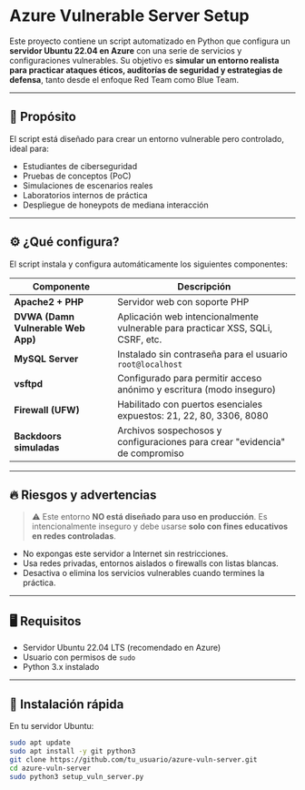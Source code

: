 # Azure Vulnerable Server Setup

Este proyecto contiene un script automatizado en Python que configura un **servidor Ubuntu 22.04 en Azure** con una serie de servicios y configuraciones vulnerables. Su objetivo es **simular un entorno realista para practicar ataques éticos, auditorías de seguridad y estrategias de defensa**, tanto desde el enfoque Red Team como Blue Team.

---

## 🚩 Propósito

El script está diseñado para crear un entorno vulnerable pero controlado, ideal para:

- Estudiantes de ciberseguridad
- Pruebas de conceptos (PoC)
- Simulaciones de escenarios reales
- Laboratorios internos de práctica
- Despliegue de honeypots de mediana interacción

---

## ⚙️ ¿Qué configura?

El script instala y configura automáticamente los siguientes componentes:

| Componente | Descripción |
|-----------|-------------|
| **Apache2 + PHP** | Servidor web con soporte PHP |
| **DVWA (Damn Vulnerable Web App)** | Aplicación web intencionalmente vulnerable para practicar XSS, SQLi, CSRF, etc. |
| **MySQL Server** | Instalado sin contraseña para el usuario `root@localhost` |
| **vsftpd** | Configurado para permitir acceso anónimo y escritura (modo inseguro) |
| **Firewall (UFW)** | Habilitado con puertos esenciales expuestos: 21, 22, 80, 3306, 8080 |
| **Backdoors simuladas** | Archivos sospechosos y configuraciones para crear "evidencia" de compromiso |

---

## 🔥 Riesgos y advertencias

> ⚠️ Este entorno **NO está diseñado para uso en producción**. Es intencionalmente inseguro y debe usarse **solo con fines educativos en redes controladas**.

- No expongas este servidor a Internet sin restricciones.
- Usa redes privadas, entornos aislados o firewalls con listas blancas.
- Desactiva o elimina los servicios vulnerables cuando termines la práctica.

---

## 🖥️ Requisitos

- Servidor Ubuntu 22.04 LTS (recomendado en Azure)
- Usuario con permisos de `sudo`
- Python 3.x instalado

---

## 🚀 Instalación rápida

En tu servidor Ubuntu:

```bash
sudo apt update
sudo apt install -y git python3
git clone https://github.com/tu_usuario/azure-vuln-server.git
cd azure-vuln-server
sudo python3 setup_vuln_server.py

